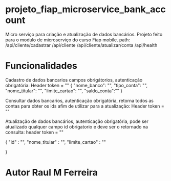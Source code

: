 # projeto_fiap_microservice_bank_account
Micro serviço para criação e atualização de dados bancários.
Projeto feito para o modulo de microserviço do curso Fiap mobile.
path:
/api/cliente/cadastrar
/api/cliente
/api/cliente/atualizar/conta
/api/health

# Funcionalidades 
Cadastro de dados bancarios campos obrigátorios, autenticação obrigatória:
Header token = ""
{
    "nome_banco": "",
    "tipo_conta": "",
    "nome_titular": "",
    "limite_cartao": "",
    "saldo_conta":""
}

Consultar dados bancarios, autenticação obrigatória, retorna todos as contas para obter os ids afim de utilizar para a atualização:
Header token = ""

Atualização de dados bancários, autenticação obrigatória, pode ser atualizado qualquer campo id obrigatorio e deve ser o retornado na consulta:
header token = ""

{
    "id" : "",
    "nome_titular" : "",
    "limite_cartao"  : ""

}


# Autor Raul M Ferreira

